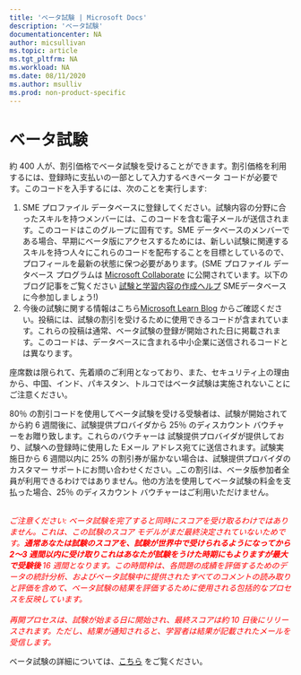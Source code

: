 ```yaml
---
title: 'ベータ試験 | Microsoft Docs'
description: 'ベータ試験' 
documentationcenter: NA 
author: micsullivan
ms.topic: article
ms.tgt_pltfrm: NA
ms.workload: NA
ms.date: 08/11/2020
ms.author: msulliv
ms.prod: non-product-specific
---
```

# ベータ試験

約 400 人が、割引価格でベータ試験を受けることができます。割引価格を利用するには、登録時に支払いの一部として入力するべきベータ コードが必要です。このコードを入手するには、次のことを実行します:

1. SME プロファイル データベースに登録してください。試験内容の分野に合ったスキルを持つメンバーには、このコードを含む電子メールが送信されます。このコードはこのグループに固有です。SME データベースのメンバーである場合、早期にベータ版にアクセスするためには、新しい試験に関連するスキルを持つ人々にこれらのコードを配布することを目標としているので、プロフィールを最新の状態に保つ必要があります。(SME プロファイル データベース プログラムは [Microsoft Collaborate](https://aka.ms/collaborate) に公開されています。以下のブログ記事をご覧ください [試験と学習内容の作成ヘルプ](/learn/certifications/posts/help-us-create-exams-and-learning-content) SMEデータベースに今参加しましょう!)
2. 今後の試験に関する情報はこちら[Microsoft Learn Blog](https://aka.ms/learningblog) からご確認ください。投稿には、試験の割引を受けるために使用できるコードが含まれています。これらの投稿は通常、ベータ試験の登録が開始された日に掲載されます。このコードは、データベースに含まれる中小企業に送信されるコードとは異なります。

座席数は限られて、先着順のご利用となっており、また、セキュリティ上の理由から、中国、インド、パキスタン、トルコではベータ試験は実施されないことにご注意ください。

80％ の割引コードを使用してベータ試験を受ける受験者は、試験が開始されてから約 6 週間後に、試験提供プロバイダから 25％ のディスカウント バウチャーをお贈り致します。これらのバウチャーは 試験提供プロバイダが提供しており、試験への登録時に使用した Eメール アドレス宛てに送信されます。試験実施日から 6 週間以内に 25% の割引券が届かない場合は、試験提供プロバイダのカスタマー サポートにお問い合わせください。_この割引は、ベータ版参加者全員が利用できるわけではありません。他の方法を使用してベータ試験の料金を支払った場合、25％ のディスカウント バウチャーはご利用いただけません。
<br/><br/>
<div><font color='red'><em>
ご注意ください: ベータ試験を完了すると同時にスコアを受け取るわけではありません。これは、この試験のスコア モデルがまだ最終決定されていないためです。<strong>通常あなたは試験のスコアを、試験が世界中で受けられるようになってから 2～3 週間以内に受け取りこれはあなたが試験をうけた時期にもよりますが最大で受験後 </strong>16 週間となります。この時間枠は、各問題の成績を評価するためのデータの統計分析、およびベータ試験中に提供されたすべてのコメントの読み取りと評価を含めて、ベータ試験の結果を評価するために使用される包括的なプロセスを反映しています。</em></font></div>
<br/>
<div><font color='red'><em>再開プロセスは、試験が始まる日に開始され、最終スコアは約 10 日後にリリースされます。ただし、結果が通知されると、学習者は結果が記載されたメールを受信します。</em></font></div>

ベータ試験の詳細については、[こちら](/learn/certifications/certification-exams#participating-in-beta-exams) をご覧ください。
